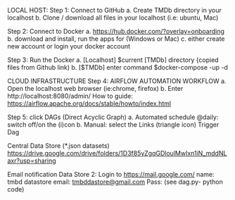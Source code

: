 LOCAL HOST:
Step 1: Connect to GitHub
a. Create TMDb directory in your localhost
b. Clone / download all files in your localhost (i.e: ubuntu, Mac)

Step 2: Connect to Docker
a. https://hub.docker.com/?overlay=onboarding
b. download and install, run the apps for (Windows or Mac)
c. either create new account or login your docker account

Step 3: Run the Docker
a. [Localhost] $current [TMDb] directory {copied files from Github link)
b. [$TMDb] enter command $docker-compose -up -d

CLOUD INFRASTRUCTURE
Step 4: AIRFLOW AUTOMATION WORKFLOW
a. Open the localhost web browser (ie:chrome, firefox)
b. Enter http://localhost:8080/admin/
How to guide: https://airflow.apache.org/docs/stable/howto/index.html

Step 5: click DAGs (Direct Acyclic Graph)
a. Automated schedule @daily: switch off/on the (i)con
b. Manual: select the Links (triangle icon) Trigger Dag

Central Data Store (*.json datasets)
https://drive.google.com/drive/folders/1D3f85yZgqGDloulMwIxn1iN_mddNLaxr?usp=sharing

Email notification Data Store 2:
Login to https://mail.google.com/
name: tmbd datastore
email: tmbddastore@gmail.com
Pass: (see dag.py- python code)
